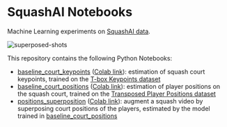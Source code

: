# SquashAI Notebooks

Machine Learning experiments on [SquashAI data](https://github.com/squashai/datasets).

![superposed-shots](https://user-images.githubusercontent.com/13051155/103168355-bfe5b880-4832-11eb-9989-215a9f6c8a1a.gif)

This repository contains the following Python Notebooks:

* [baseline_court_keypoints](baseline_court_keypoints.ipynb) ([Colab link](https://colab.research.google.com/github/squashai/notebooks/blob/main/baseline_court_keypoints.ipynb)): estimation of squash court keypoints, trained on the [T-box Keypoints dataset](https://github.com/squashai/datasets#t-box-keypoints)
* [baseline_court_positions](baseline_court_positions.ipynb) ([Colab link](https://colab.research.google.com/github/squashai/notebooks/blob/main/baseline_court_positions.ipynb)): estimation of player positions on the squash court, trained on the [Transposed Player Positions dataset](https://github.com/squashai/datasets#transposed-player-positions-and-general-attributes)
* [positions_superposition](positions_superposition.ipynb) ([Colab link](https://colab.research.google.com/github/squashai/notebooks/blob/main/positions_superposition.ipynb)): augment a squash video by superposing court positions of the players, estimated by the model trained in [baseline_court_positions](baseline_court_positions.ipynb)

